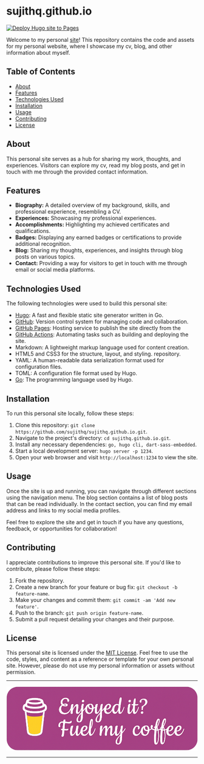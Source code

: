 <!-- GitAds-Verify: L8YG14H9D2SMP1LNF9KV5HHOJYCPGTIM -->
# sujithq.github.io

[![Deploy Hugo site to Pages](https://github.com/sujithq/sujithq.github.io/actions/workflows/hugo.yml/badge.svg)](https://github.com/sujithq/sujithq.github.io/actions/workflows/hugo.yml)

Welcome to my personal [site](https://quintelier.dev)! This repository contains the code and assets for my personal website, where I showcase my cv, blog, and other information about myself.

## Table of Contents

- [About](#about)
- [Features](#features)
- [Technologies Used](#technologies-used)
- [Installation](#installation)
- [Usage](#usage)
- [Contributing](#contributing)
- [License](#license)

## About

This personal site serves as a hub for sharing my work, thoughts, and experiences. Visitors can explore my cv, read my blog posts, and get in touch with me through the provided contact information.

## Features

- **Biography:** A detailed overview of my background, skills, and professional experience, resembling a CV.
- **Experiences:** Showcasing my professional experiences.
- **Accomplishments:** Highlighting my achieved certificates and qualifications.
- **Badges:** Displaying any earned badges or certifications to provide additional recognition.
- **Blog:** Sharing my thoughts, experiences, and insights through blog posts on various topics.
- **Contact:** Providing a way for visitors to get in touch with me through email or social media platforms.

## Technologies Used

The following technologies were used to build this personal site:

- [Hugo](https://gohugo.io/): A fast and flexible static site generator written in Go.
- [GitHub](https://github.com/): Version control system for managing code and collaboration.
- [GitHub Pages](https://pages.github.com/): Hosting service to publish the site directly from the
- [GitHub Actions](https://docs.github.com/en/actions): Automating tasks such as building and deploying the site.
- Markdown: A lightweight markup language used for content creation.
- HTML5 and CSS3 for the structure, layout, and styling.
repository.
- YAML: A human-readable data serialization format used for configuration files.
- TOML: A configuration file format used by Hugo.
- [Go](https://go.dev/): The programming language used by Hugo.

## Installation

To run this personal site locally, follow these steps:

1. Clone this repository: `git clone https://github.com/sujithq/sujithq.github.io.git`.
2. Navigate to the project's directory: `cd sujithq.github.io.git`.
3. Install any necessary dependencies: `go, hugo cli, dart-sass-embedded`.
4. Start a local development server: `hugo server -p 1234`.
5. Open your web browser and visit `http://localhost:1234` to view the site.

## Usage

Once the site is up and running, you can navigate through different sections using the navigation menu. The blog section contains a list of blog posts that can be read individually. In the contact section, you can find my email address and links to my social media profiles.

Feel free to explore the site and get in touch if you have any questions, feedback, or opportunities for collaboration!

## Contributing

I appreciate contributions to improve this personal site. If you'd like to contribute, please follow these steps:

1. Fork the repository.
2. Create a new branch for your feature or bug fix: `git checkout -b feature-name`.
3. Make your changes and commit them: `git commit -am 'Add new feature'`.
4. Push to the branch: `git push origin feature-name`.
5. Submit a pull request detailing your changes and their purpose.

## License

This personal site is licensed under the [MIT License](LICENSE). Feel free to use the code, styles, and content as a reference or template for your own personal site. However, please do not use my personal information or assets without permission.

---

 ![Buy Me A Coffee](bmc.png)

---
